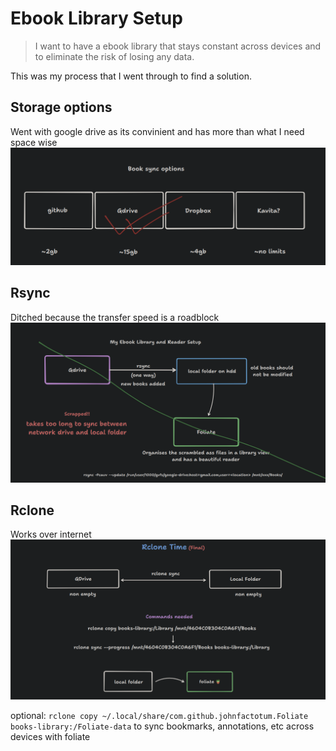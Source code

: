 # Ebook Library Setup
> I want to have a ebook library that stays constant across devices and to eliminate the risk of losing any data.

This was my process that I went through to find a solution.

## Storage options
Went with google drive as its convinient and has more than what I need space wise
![all storage options](1.png)

## Rsync
Ditched because the transfer speed is a roadblock
![Failed attempt with rsync](2.png)

## Rclone
Works over internet
![Success with rclone](3.png)

optional: `rclone copy ~/.local/share/com.github.johnfactotum.Foliate books-library:/Foliate-data`
to sync bookmarks, annotations, etc across devices with foliate